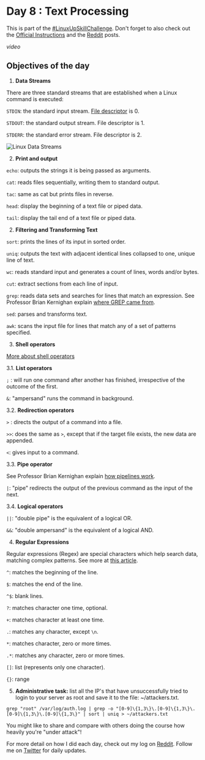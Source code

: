 # Day 8 : Text Processing

This is part of the [#LinuxUpSkillChallenge](../challenges/linux-upskill.html). Don't forget to also check out the [Official Instructions](https://github.com/snori74/linuxupskillchallenge/blob/master/08.md) and the [Reddit](https://www.reddit.com/r/linuxupskillchallenge/) posts.

*video*

## Objectives of the day
1. **Data Streams**

There are three standard streams that are established when a Linux command is executed:

```STDIN```: the standard input stream. [File descriptor](https://en.wikipedia.org/wiki/File_descriptor) is 0.

```STDOUT```: the standard output stream. File descriptor is 1.

```STDERR```: the standard error stream. File descriptor is 2.

![Linux Data Streams](../img/stdin-stdout-stderr.png)

2. **Print and output**

```echo```: outputs the strings it is being passed as arguments.

```cat```: reads files sequentially, writing them to standard output.

```tac```: same as cat but prints files in reverse.

```head```: display the beginning of a text file or piped data.

```tail```: display the tail end of a text file or piped data.

2. **Filtering and Transforming Text**

```sort```: prints the lines of its input in sorted order.

```uniq```: outputs the text with adjacent identical lines collapsed to one, unique line of text.

```wc```: reads standard input and generates a count of lines, words and/or bytes.

```cut```: extract sections from each line of input.

```grep```: reads data sets and searches for lines that match an expression. See Professor Brian Kernighan explain [where GREP came from](https://youtu.be/NTfOnGZUZDk).

```sed```: parses and transforms text.

```awk```: scans the input file for lines that match any of a set of patterns specified.

3. **Shell operators**

[More about shell operators](https://unix.stackexchange.com/questions/159513/what-are-the-shells-control-and-redirection-operators)

3.1. **List operators**

```;``` : will run one command after another has finished, irrespective of the outcome of the first.

```&```: "ampersand" runs the command in background.

3.2. **Redirection operators**

```>``` : directs the output of a command into a file.

```>>```: does the same as ```>```, except that if the target file exists, the new data are appended.

```<```: gives input to a command.

3.3. **Pipe operator**

See Professor Brian Kernighan explain [how pipelines work](https://youtu.be/bKzonnwoR2I).

```|```: "pipe" redirects the output of the previous command as the input of the next.

3.4. **Logical operators**

```||```: "double pipe" is the equivalent of a logical OR.

```&&```: "double ampersand" is the equivalent of a logical AND.


4. **Regular Expressions**

Regular expressions (Regex) are special characters which help search data, matching complex patterns. See more at [this article](https://www.linux.com/topic/desktop/introduction-regular-expressions-new-linux-users/).

```^```: matches the beginning of the line.

```$```: matches the end of the line.

```^$```: blank lines.

```?```: matches character one time, optional.

```+```: matches character at least one time.

```.```: matches any character, except ```\n```.

```*```: matches character, zero or more times.

```.*```: matches any character, zero or more times.

```[]```: list (represents only one character).

```{}```: range


5. **Administrative task:** list all the IP's that have unsuccessfully tried to login to your server as root and save it to the file: ~/attackers.txt.

```
grep "root" /var/log/auth.log | grep -o "[0-9]\{1,3\}\.[0-9]\{1,3\}\.[0-9]\{1,3\}\.[0-9]\{1,3\}" | sort | uniq > ~/attackers.txt
```

You might like to share and compare with others doing the course how heavily you're "under attack"!

For more detail on how I did each day, check out my log on [Reddit](https://www.reddit.com/user/livia2lima). Follow me on [Twitter](https://twitter.com/search?q=%23LinuxUpSkillChallenge%20%40livialimatweets&src=typed_query&f=live) for daily updates.
